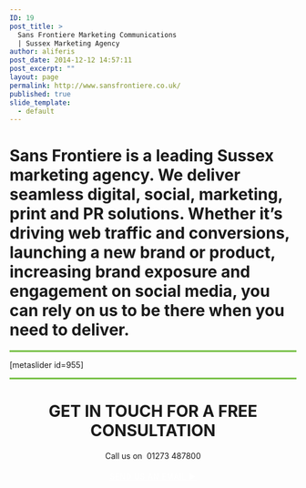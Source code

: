 ```yaml
---
ID: 19
post_title: >
  Sans Frontiere Marketing Communications
  | Sussex Marketing Agency
author: aliferis
post_date: 2014-12-12 14:57:11
post_excerpt: ""
layout: page
permalink: http://www.sansfrontiere.co.uk/
published: true
slide_template:
  - default
---
```

<div class="most">
<h1 class="tp-hp-intro lighter">Sans Frontiere is a leading Sussex marketing agency. We deliver seamless digital, social, marketing, print and PR solutions. Whether it’s driving web traffic and conversions, launching a new brand or product, increasing brand exposure and engagement on social media, you can rely on us to be there when you need to deliver.</h1>

<hr style="height: 3px; border: none; color: #75c044; background-color: #75c044;" />

</div>
[metaslider id=955]
<hr style="height: 3px; border: none; color: #75c044; background-color: #75c044;" />
<div style="text-align:center; width:100%;">
<h1 class="tp-hp-intro spaced" style="text-align:center;">GET IN TOUCH FOR A <span class="greentext">FREE CONSULTATION</span></h1>
<p>Call us on &nbsp;<span class="bold bigger">01273 487800</span></p>
<div class="green" style="margin-left:auto; margin-right:auto; width:200px; padding:7px; text-align:center; color:white; text-transform:uppercase; font-size:90%; letter-spacing:1px;"><a style="color:white;" href="/contact">send us an email &#x25b6;</a></div>
</div>
